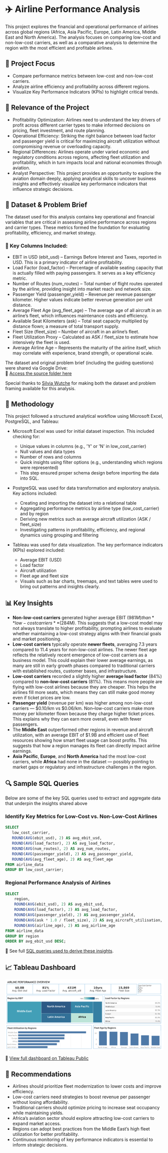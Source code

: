 # ✈️ Airline Performance Analysis

This project explores the financial and operational performance of airlines across global regions (Africa, Asia Pacific, Europe, Latin America, Middle East and North America). The analysis focuses on comparing low-cost and non-low-cost carriers, as well as a comparative analysis to determine the region with the most efficient and profitable airlines.

## 🎯 Project Focus

- Compare performance metrics between low-cost and non-low-cost carriers.
- Analyze airline efficiency and profitability across different regions.
- Visualize Key Performance Indicators (KPIs) to highlight critical trends.

## 🔑 Relevance of the Project

- Profitability Optimization: Airlines need to understand the key drivers of profit across different carrier types to make informed decisions on pricing, fleet investment, and route planning.
- Operational Efficiency: Striking the right balance between load factor and passenger yield is critical for maximizing aircraft utilization without compromising revenue or overloading capacity.
- Regional Differences: Airlines operate under varied economic and regulatory conditions across regions, affecting fleet utilization and profitability, which in turn impacts local and national economies through aviation.
- Analyst Perspective: This project provides an opportunity to explore the aviation domain deeply, applying analytical skills to uncover business insights and effectively visualize key performance indicators that influence strategic decisions.

## 📂 Dataset & Problem Brief

The dataset used for this analysis contains key operational and financial variables that are critical in assessing airline performance across regions and carrier types. These metrics formed the foundation for evaluating profitability, efficiency, and market strategy.

### 📌 Key Columns Included:

- EBIT in USD (ebit_usd) – Earnings Before Interest and Taxes, reported in USD. This is a primary indicator of airline profitability.
- Load Factor (load_factor) – Percentage of available seating capacity that is actually filled with paying passengers. It serves as a key efficiency metric.
- Number of Routes (num_routes) – Total number of flight routes operated by the airline, providing insight into market reach and network size.
- Passenger Yield (passenger_yield) – Revenue per revenue passenger kilometer. Higher values indicate better revenue generation per unit distance.
- Average Fleet Age (avg_fleet_age) – The average age of all aircraft in an airline’s fleet, which influences maintenance costs and efficiency.
- Available Seat Kilometers (ask) – Total seat capacity multiplied by distance flown; a measure of total transport supply.
- Fleet Size (fleet_size) – Number of aircraft in an airline’s fleet.
- Fleet Utilization Proxy – Calculated as ASK / fleet_size to estimate how intensively the fleet is used.
- Average Airline Age – Represents the maturity of the airline itself, which may correlate with experience, brand strength, or operational scale.

The dataset and original problem brief (including the guiding questions) were shared via Google Drive:  
🔗 [Access the source folder here](https://drive.google.com/drive/folders/1Rj4EFaMmmaAJqvD_fx-w8_juQbuyRx1I)

Special thanks to [Silvia Wutche](https://www.linkedin.com/in/silvia-wutche/) for making both the dataset and problem framing available for this analysis.

## 🧪 Methodology

This project followed a structured analytical workflow using Microsoft Excel, PostgreSQL, and Tableau:

- Microsoft Excel was used for initial dataset inspection. This included checking for:
  - Unique values in columns (e.g., 'Y' or 'N' in low_cost_carrier)
  - Null values and data types
  - Number of rows and columns
  - Quick insights using filter options (e.g., understanding which regions were represented)
  - This step ensured proper schema design before importing the data into SQL.

- PostgreSQL was used for data transformation and exploratory analysis. Key actions included:
  - Creating and importing the dataset into a relational table
  - Aggregating performance metrics by airline type (low_cost_carrier) and by region
  - Deriving new metrics such as average aircraft utilization (ASK / fleet_size)
  - Investigating patterns in profitability, efficiency, and regional dynamics using grouping and filtering

- Tableau was used for data visualization. The key performance indicators (KPIs) explored included:
  - Average EBIT (USD)
  - Load factor
  - Aircraft utilization
  - Fleet age and fleet size
  - Visuals such as bar charts, treemaps, and text tables were used to bring out patterns and insights clearly.

## 📊 Key Insights

- **Non-low-cost carriers** generated higher average EBIT ($981M) than **low-cost carriers** ($284M). This suggests that a low-cost model may not always translate to higher profitability, prompting airlines to evaluate whether maintaining a low-cost strategy aligns with their financial goals and market positioning.  
- **Low-cost carriers** typically operate **newer fleets**, averaging 7.3 years compared to 11.4 years for non-low-cost airlines. The newer fleet age reflects the relatively recent emergence of low-cost carriers as a business model. This could explain their lower average earnings, as many are still in early growth phases compared to traditional carriers with established routes, customer bases, and infrastructure.
- **Low-cost carriers** recorded a slightly higher **average load factor** (84%) compared to **non–low-cost carriers** (81%). This means more people are flying with low-cost airlines because they are cheaper. This helps the airlines fill more seats, which means they can still make good money even if ticket prices are low.
- **Passenger yield** (revenue per km) was higher among non-low-cost carriers — $0.10/km vs $0.06/km. Non–low-cost carriers make more money per kilometer flown because they charge higher ticket prices. This explains why they can earn more overall, even with fewer passengers. 
- The **Middle East** outperformed other regions in revenue and aircraft utilization, with an average EBIT of $1.9B and efficient use of fleet resources showing how smart fleet usage can boost profits. This suggests that how a region manages its fleet can directly impact airline earnings.
- **Asia Pacific**, **Europe**, and **North America** had the most low-cost carriers, while **Africa** had none in the dataset — possibly pointing to market gaps or regulatory and infrastructure challenges in the region.

 ## 🔍 Sample SQL Queries
 Below are some of the key SQL queries used to extract and aggregate data that underpin the insights shared above

 ###  Identify Key Metrics for Low-Cost vs. Non-Low-Cost Airlines
 ```sql
SELECT
    low_cost_carrier,
    ROUND(AVG(ebit_usd), 2) AS avg_ebit_usd,
    ROUND(AVG(load_factor), 2) AS avg_load_factor,
    ROUND(AVG(num_routes), 2) AS avg_num_routes,
    ROUND(AVG(passenger_yield), 2) AS avg_passenger_yield,
    ROUND(AVG(avg_fleet_age), 2) AS avg_fleet_age
FROM airline_data
GROUP BY low_cost_carrier;
```

### Regional Performance Analysis of Airlines
```sql
SELECT
    region,
    ROUND(AVG(ebit_usd), 2) AS avg_ebit_usd,
    ROUND(AVG(load_factor), 2) AS avg_load_factor,
    ROUND(AVG(passenger_yield), 2) AS avg_passenger_yield,
    ROUND(AVG(ask * 1.0 / fleet_size), 2) AS avg_aircraft_utilisation,
    ROUND(AVG(airline_age), 2) AS avg_airline_age
FROM airline_data
GROUP BY region
ORDER BY avg_ebit_usd DESC;
```

📄 See full [SQL queries used to derive these insights](https://github.com/rwejoye/airline-performance-analysis/blob/main/airline_performance_analysis.sql).

## 📈 Tableau Dashboard

![Airline Dashboard Preview](airline_dashboard.png)

🔗 [View full dashboard on Tableau Public](https://public.tableau.com/app/profile/richmond.wejoye/viz/AirlinePerformanceOverview/ExecutiveSummary)


## 📌 Recommendations
- Airlines should prioritize fleet modernization to lower costs and improve efficiency.
- Low-cost carriers need strategies to boost revenue per passenger without losing affordability.
- Traditional carriers should optimize pricing to increase seat occupancy while maintaining yields.
- Africa’s aviation sector should explore attracting low-cost carriers to expand market access.
- Regions can adopt best practices from the Middle East’s high fleet utilization for better profitability.
- Continuous monitoring of key performance indicators is essential to inform strategic decisions.
